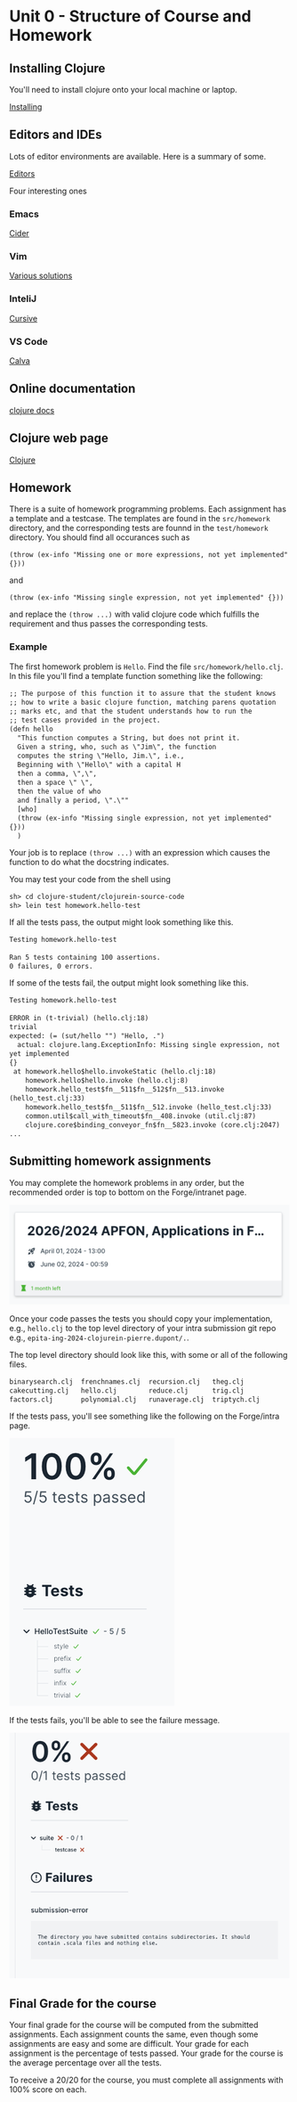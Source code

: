 # Unit 0 - Structure of Course and Homework

## Installing Clojure

You'll need to install clojure onto your local machine or laptop.

[Installing](https://clojure.org/guides/install_clojure)

## Editors and IDEs

Lots of editor environments are available.  Here is a summary of some.

[Editors](https://clojure.org/guides/editors)

Four interesting ones

### Emacs
[Cider](https://cider.mx)

### Vim
[Various solutions](https://endot.org/2023/05/27/vim-clojure-dev-2023/)

### InteliJ
[Cursive](https://cursive-ide.com)

### VS Code
[Calva](https://calva.io)

## Online documentation

[clojure docs](https://clojuredocs.org/clojure.core/defn)

## Clojure web page
[Clojure](https://clojure.org)


## Homework
There is a suite of homework programming problems.  Each assignment
has a template and a testcase.  The templates are found in the `src/homework` directory,
and the corresponding tests are founnd in the `test/homework` directory.
You should find all occurances such as

```
(throw (ex-info "Missing one or more expressions, not yet implemented" {}))
```

and

```
(throw (ex-info "Missing single expression, not yet implemented" {}))
```

and replace the `(throw ...)` with valid clojure code which fulfills the requirement
and thus passes the corresponding tests.


### Example

The first homework problem is `Hello`.  Find the file `src/homework/hello.clj`.
In this file you'll find a template function something like the following:
```
;; The purpose of this function it to assure that the student knows
;; how to write a basic clojure function, matching parens quotation
;; marks etc, and that the student understands how to run the
;; test cases provided in the project.
(defn hello
  "This function computes a String, but does not print it.
  Given a string, who, such as \"Jim\", the function
  computes the string \"Hello, Jim.\", i.e.,
  Beginning with \"Hello\" with a capital H
  then a comma, \",\",
  then a space \" \",
  then the value of who
  and finally a period, \".\""
  [who]
  (throw (ex-info "Missing single expression, not yet implemented" {}))
  )
```

Your job is to replace `(throw ...)` with an expression which causes the
function to do what the docstring indicates.

You may test your code from the shell using
```
sh> cd clojure-student/clojurein-source-code
sh> lein test homework.hello-test
```

If all the tests pass, the output might look something like this.

```
Testing homework.hello-test

Ran 5 tests containing 100 assertions.
0 failures, 0 errors.
```

If some of the tests fail, the output might look something like this.

```
Testing homework.hello-test

ERROR in (t-trivial) (hello.clj:18)
trivial
expected: (= (sut/hello "") "Hello, .")
  actual: clojure.lang.ExceptionInfo: Missing single expression, not yet implemented
{}
 at homework.hello$hello.invokeStatic (hello.clj:18)
    homework.hello$hello.invoke (hello.clj:8)
    homework.hello_test$fn__511$fn__512$fn__513.invoke (hello_test.clj:33)
    homework.hello_test$fn__511$fn__512.invoke (hello_test.clj:33)
    common.util$call_with_timeout$fn__408.invoke (util.clj:87)
    clojure.core$binding_conveyor_fn$fn__5823.invoke (core.clj:2047)
...
```


## Submitting homework assignments

You may complete the homework problems in any order, but the recommended order
is top to bottom on the Forge/intranet page.

![intra](img/intra.png)

Once your code passes the tests you should copy your implementation, e.g., `hello.clj`
to the top level directory of your intra submission git repo e.g., 
`epita-ing-2024-clojurein-pierre.dupont/.`.

The top level directory should look like this, with some or all of the
following files.

```
binarysearch.clj  frenchnames.clj  recursion.clj   theg.clj
cakecutting.clj   hello.clj        reduce.clj      trig.clj
factors.clj       polynomial.clj   runaverage.clj  triptych.clj
```

If the tests pass, you'll see something like the following on the Forge/intra page.

![PASS](img/intra-pass.png)

If the tests fails, you'll be able to see the failure message.

![FAIL](img/intra-fail.png)


## Final Grade for the course

Your final grade for the course will be computed from the submitted assignments.
Each assignment counts the same, even though some assignments are easy and some are
difficult.  Your grade for each assignment is the percentage of tests passed.
Your grade for the course is the average percentage over all the tests.

To receive a 20/20 for the course, you must complete all assignments with 100% score 
on each.
